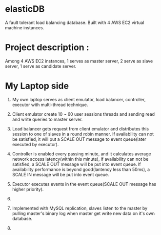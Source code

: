 # elasticDB
A fault tolerant load balancing database. Built with 4 AWS EC2 virtual machine instances.

# Project description :

Among 4 AWS EC2 instances, 1 serves as master server, 2 serve as slave server, 1 serve as candidate server.

# My Laptop side
1) My own laptop serves as client emulator, load balancer, controller, executor with multi-thread technique.

2) Client emulator create 10 ~ 60 user sessions threads and sending read and write queries to master server.

3) Load balancer gets request from client emulator and distributes this session to one of slaves in a round robin manner. If availability can not be satisfied, it will put a SCALE OUT message to event queue(later executed by executor).

4) Controller is enabled every passing minute, and it calculates average network access latency(within this minute), if availability can not be satisfied, a SCALE OUT message will be put into event queue. If availability performance is beyond good(lantency less than 50ms), a SCALE IN message will be put into event queue.

5) Executor executes events in the event queue(SCALE OUT message has higher priority).

7) 

3) Implemented with MySQL replication, slaves listen to the master by pulling master's binary log when master get write new data on it's own database.
4) 
